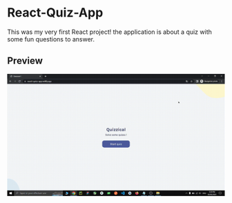# React-Quiz-App
This was my very first React project! the application is about a quiz with some fun questions to answer.

## Preview 

![](https://github.com/benAzouzYassin/React-Quiz-App/blob/main/preview.gif)
